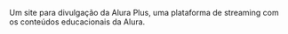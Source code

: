 Um site para divulgação da Alura Plus, uma plataforma de streaming com os conteúdos educacionais da Alura.
